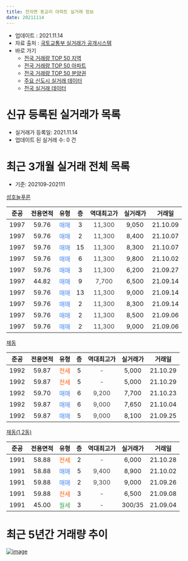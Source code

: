 ```yaml
---
title: 전의면 동교리 아파트 실거래 정보
date: 20211114
---
```


* 업데이트 : 2021.11.14
* 자료 출처 : [국토교통부 실거래가 공개시스템](http://rt.molit.go.kr)
* 바로 가기
    * [전국 거래량 TOP 50 지역](https://apt-info.github.io/apt-trade-info/tr)
    * [전국 거래량 TOP 50 아파트](https://apt-info.github.io/apt-trade-info/ta)
    * [전국 거래량 TOP 50 분양권](https://apt-info.github.io/apt-trade-info/tb)
    * [주요 신도시 실거래 데이터](https://apt-info.github.io/apt-trade-info/newtown)
    * [전국 실거래 데이터](https://apt-info.github.io/apt-trade-info/all)



<script async src="https://pagead2.googlesyndication.com/pagead/js/adsbygoogle.js"></script>
<!-- 기본광고 -->
<ins class="adsbygoogle"
     style="display:block"
     data-ad-client="ca-pub-1142216861245946"
     data-ad-slot="4805727019"
     data-ad-format="auto"
     data-full-width-responsive="true"></ins>
<script>
     (adsbygoogle = window.adsbygoogle || []).push({});
</script>


# 신규 등록된 실거래가 목록

* 실거래가 등록일: 2021.11.14
* 업데이트 된 실거래 수: 0 건




<script async src="https://pagead2.googlesyndication.com/pagead/js/adsbygoogle.js"></script>
<!-- 기본광고 -->
<ins class="adsbygoogle"
     style="display:block"
     data-ad-client="ca-pub-1142216861245946"
     data-ad-slot="4805727019"
     data-ad-format="auto"
     data-full-width-responsive="true"></ins>
<script>
     (adsbygoogle = window.adsbygoogle || []).push({});
</script>


# 최근 3개월 실거래 전체 목록
* 기준: 202109-202111


[성호늘푸른](https://search.naver.com/search.naver?query=%EC%84%B1%ED%98%B8%EB%8A%98%ED%91%B8%EB%A5%B8)

|준공|전용면적|유형|층|역대최고가|실거래가|거래일|
|:---:|:---:|:---:|:---:|:---:|:---:|:---:|
|1997|59.76|<span style="color:#4285F3">매매</span>|3|<span style="color:#444444">11,300</span>|9,050|21.10.09|
|1997|59.76|<span style="color:#4285F3">매매</span>|2|<span style="color:#444444">11,300</span>|8,400|21.10.07|
|1997|59.76|<span style="color:#4285F3">매매</span>|15|<span style="color:#444444">11,300</span>|8,300|21.10.07|
|1997|59.76|<span style="color:#4285F3">매매</span>|6|<span style="color:#444444">11,300</span>|9,800|21.10.02|
|1997|59.76|<span style="color:#4285F3">매매</span>|3|<span style="color:#444444">11,300</span>|6,200|21.09.27|
|1997|44.82|<span style="color:#4285F3">매매</span>|9|<span style="color:#444444">7,700</span>|6,500|21.09.14|
|1997|59.76|<span style="color:#4285F3">매매</span>|13|<span style="color:#444444">11,300</span>|9,000|21.09.14|
|1997|59.76|<span style="color:#4285F3">매매</span>|2|<span style="color:#444444">11,300</span>|8,300|21.09.14|
|1997|59.76|<span style="color:#4285F3">매매</span>|2|<span style="color:#444444">11,300</span>|8,500|21.09.06|
|1997|59.76|<span style="color:#4285F3">매매</span>|2|<span style="color:#444444">11,300</span>|9,000|21.09.06|

[재동](https://search.naver.com/search.naver?query=%EC%9E%AC%EB%8F%99)

|준공|전용면적|유형|층|역대최고가|실거래가|거래일|
|:---:|:---:|:---:|:---:|:---:|:---:|:---:|
|1992|59.87|<span style="color:#FF5A00">전세</span>|5|<span style="color:#444444">-</span>|5,000|21.10.29|
|1992|59.87|<span style="color:#FF5A00">전세</span>|5|<span style="color:#444444">-</span>|5,000|21.10.29|
|1992|59.70|<span style="color:#4285F3">매매</span>|6|<span style="color:#444444">9,200</span>|7,700|21.10.23|
|1992|59.87|<span style="color:#4285F3">매매</span>|6|<span style="color:#444444">9,000</span>|7,650|21.10.04|
|1992|59.87|<span style="color:#4285F3">매매</span>|5|<span style="color:#444444">9,000</span>|8,100|21.09.25|

[재동(1,2동)](https://search.naver.com/search.naver?query=%EC%9E%AC%EB%8F%99%281%2C2%EB%8F%99%29)

|준공|전용면적|유형|층|역대최고가|실거래가|거래일|
|:---:|:---:|:---:|:---:|:---:|:---:|:---:|
|1991|58.88|<span style="color:#FF5A00">전세</span>|2|<span style="color:#444444">-</span>|6,000|21.10.28|
|1991|58.88|<span style="color:#4285F3">매매</span>|5|<span style="color:#444444">9,400</span>|8,900|21.10.02|
|1991|59.88|<span style="color:#4285F3">매매</span>|2|<span style="color:#444444">9,300</span>|9,000|21.09.26|
|1991|59.88|<span style="color:#FF5A00">전세</span>|3|<span style="color:#444444">-</span>|6,500|21.09.08|
|1991|45.00|<span style="color:#34A853">월세</span>|3|<span style="color:#444444">-</span>|300/35|21.09.04|



<script async src="https://pagead2.googlesyndication.com/pagead/js/adsbygoogle.js"></script>
<!-- 기본광고 -->
<ins class="adsbygoogle"
     style="display:block"
     data-ad-client="ca-pub-1142216861245946"
     data-ad-slot="4805727019"
     data-ad-format="auto"
     data-full-width-responsive="true"></ins>
<script>
     (adsbygoogle = window.adsbygoogle || []).push({});
</script>


# 최근 5년간 거래량 추이


<div style="width:100%;">
    <canvas id="deal_progress" height="200"></canvas>
</div>

<script>
new Chart(document.getElementById("deal_progress"), {
    type: 'line',
    data: {
        labels: ['16.01','16.02','16.03','16.04','16.05','16.06','16.07','16.08','16.09','16.10','16.11','16.12','17.01','17.02','17.03','17.04','17.05','17.06','17.07','17.08','17.09','17.11','17.12','18.03','18.04','18.05','18.06','18.07','18.08','18.09','18.10','18.11','18.12','19.01','19.02','19.03','19.05','19.07','19.08','19.09','19.10','19.11','19.12','20.02','20.03','20.04','20.05','20.06','20.07','20.08','20.09','20.10','20.11','20.12','21.01','21.03','21.04','21.05','21.06','21.07','21.08','21.09','21.10'],
        datasets: [{
            label: '매매/분양권',
            data: [2,2,1,0,2,2,2,3,2,1,3,4,1,1,3,2,1,3,2,1,1,1,1,3,0,1,3,1,1,1,0,0,1,0,1,1,1,1,2,4,5,4,1,2,2,1,2,2,2,1,6,2,1,4,10,6,3,2,3,3,5,8,7],
            borderColor: "rgba(66, 133, 243, 1)",
            backgroundColor: "rgba(66, 133, 243, 0.05)",
            borderWidth: 1,
            pointRadius: 0,
            fill: false,
            lineTension: 0
        },{
            label: '전/월세',
            data: [1,0,3,1,1,0,0,2,1,1,1,0,0,0,0,0,1,1,1,0,1,1,1,1,1,2,1,1,0,4,1,1,0,2,1,0,0,1,3,2,2,0,2,2,2,2,1,1,0,0,1,0,2,0,2,2,1,3,2,2,0,2,3],
            borderColor: "rgba(255, 90, 0, 1)",
            backgroundColor: "rgba(255, 90, 0, 0.05)",
            borderWidth: 1,
            pointRadius: 0,
            fill: false,
            lineTension: 0
        },{
            label: '합계',
            data: [3,2,4,1,3,2,2,5,3,2,4,4,1,1,3,2,2,4,3,1,2,2,2,4,1,3,4,2,1,5,1,1,1,2,2,1,1,2,5,6,7,4,3,4,4,3,3,3,2,1,7,2,3,4,12,8,4,5,5,5,5,10,10],
            borderColor: "rgba(0, 0, 0, 1)",
            backgroundColor: "rgba(0, 0, 0, 0.03)",
            borderWidth: 0.1,
            pointRadius: 0,
            fill: true,
            lineTension: 0
        }
        ]
    },
    options: {
        responsive: true,
        title: {
            display: false
        },
        tooltips: {
            mode: 'index',
            intersect: false
        },
        hover: {
            mode: 'nearest',
            intersect: true
        },
        scales: {
            xAxes: [{
                display: true,
                scaleLabel: {
                    display: true,
                    labelString: '년/월'
                }
            }],
            yAxes: [{
                display: true,
                ticks: {
                    suggestedMin: 0,
                },
                scaleLabel: {
                    display: true,
                    labelString: '실거래 수'
                }
            }]
        }
    }
});

</script>


[![image](https://apt-info.github.io/images/2020-01-03-apt-trade-info/1024x500.png)](https://play.google.com/store/apps/details?id=com.aptinfo.apttradeinfo)

